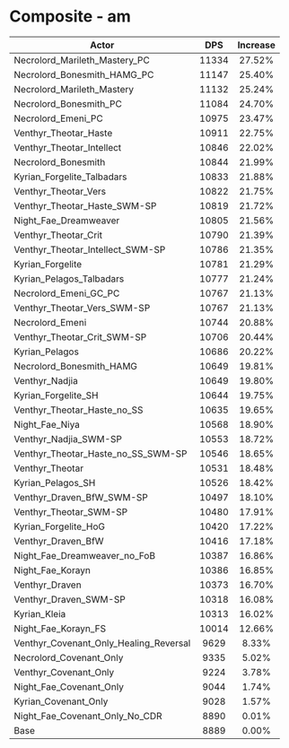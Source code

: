 # Composite - am
| Actor | DPS | Increase |
|---|:---:|:---:|
|Necrolord_Marileth_Mastery_PC|11334|27.52%|
|Necrolord_Bonesmith_HAMG_PC|11147|25.40%|
|Necrolord_Marileth_Mastery|11132|25.24%|
|Necrolord_Bonesmith_PC|11084|24.70%|
|Necrolord_Emeni_PC|10975|23.47%|
|Venthyr_Theotar_Haste|10911|22.75%|
|Venthyr_Theotar_Intellect|10846|22.02%|
|Necrolord_Bonesmith|10844|21.99%|
|Kyrian_Forgelite_Talbadars|10833|21.88%|
|Venthyr_Theotar_Vers|10822|21.75%|
|Venthyr_Theotar_Haste_SWM-SP|10819|21.72%|
|Night_Fae_Dreamweaver|10805|21.56%|
|Venthyr_Theotar_Crit|10790|21.39%|
|Venthyr_Theotar_Intellect_SWM-SP|10786|21.35%|
|Kyrian_Forgelite|10781|21.29%|
|Kyrian_Pelagos_Talbadars|10777|21.24%|
|Necrolord_Emeni_GC_PC|10767|21.13%|
|Venthyr_Theotar_Vers_SWM-SP|10767|21.13%|
|Necrolord_Emeni|10744|20.88%|
|Venthyr_Theotar_Crit_SWM-SP|10706|20.44%|
|Kyrian_Pelagos|10686|20.22%|
|Necrolord_Bonesmith_HAMG|10649|19.81%|
|Venthyr_Nadjia|10649|19.80%|
|Kyrian_Forgelite_SH|10644|19.75%|
|Venthyr_Theotar_Haste_no_SS|10635|19.65%|
|Night_Fae_Niya|10568|18.90%|
|Venthyr_Nadjia_SWM-SP|10553|18.72%|
|Venthyr_Theotar_Haste_no_SS_SWM-SP|10546|18.65%|
|Venthyr_Theotar|10531|18.48%|
|Kyrian_Pelagos_SH|10526|18.42%|
|Venthyr_Draven_BfW_SWM-SP|10497|18.10%|
|Venthyr_Theotar_SWM-SP|10480|17.91%|
|Kyrian_Forgelite_HoG|10420|17.22%|
|Venthyr_Draven_BfW|10416|17.18%|
|Night_Fae_Dreamweaver_no_FoB|10387|16.86%|
|Night_Fae_Korayn|10386|16.85%|
|Venthyr_Draven|10373|16.70%|
|Venthyr_Draven_SWM-SP|10318|16.08%|
|Kyrian_Kleia|10313|16.02%|
|Night_Fae_Korayn_FS|10014|12.66%|
|Venthyr_Covenant_Only_Healing_Reversal|9629|8.33%|
|Necrolord_Covenant_Only|9335|5.02%|
|Venthyr_Covenant_Only|9224|3.78%|
|Night_Fae_Covenant_Only|9044|1.74%|
|Kyrian_Covenant_Only|9028|1.57%|
|Night_Fae_Covenant_Only_No_CDR|8890|0.01%|
|Base|8889|0.00%|

